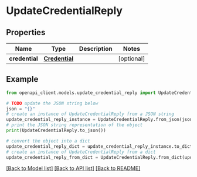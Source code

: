 # UpdateCredentialReply


## Properties

Name | Type | Description | Notes
------------ | ------------- | ------------- | -------------
**credential** | [**Credential**](Credential.md) |  | [optional] 

## Example

```python
from openapi_client.models.update_credential_reply import UpdateCredentialReply

# TODO update the JSON string below
json = "{}"
# create an instance of UpdateCredentialReply from a JSON string
update_credential_reply_instance = UpdateCredentialReply.from_json(json)
# print the JSON string representation of the object
print(UpdateCredentialReply.to_json())

# convert the object into a dict
update_credential_reply_dict = update_credential_reply_instance.to_dict()
# create an instance of UpdateCredentialReply from a dict
update_credential_reply_from_dict = UpdateCredentialReply.from_dict(update_credential_reply_dict)
```
[[Back to Model list]](../README.md#documentation-for-models) [[Back to API list]](../README.md#documentation-for-api-endpoints) [[Back to README]](../README.md)


